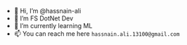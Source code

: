 - 👋 Hi, I’m @hassnain-ali
- 👀 I’m FS DotNet Dev
- 🌱 I’m currently learning ML
- 📫 You can reach me here `hassnain.ali.13100@gmail.com` 

<!---
hassnain-ali/hassnain-ali is a ✨ special ✨ repository because its `README.md` (this file) appears on your GitHub profile.
You can click the Preview link to take a look at your changes.
--->
